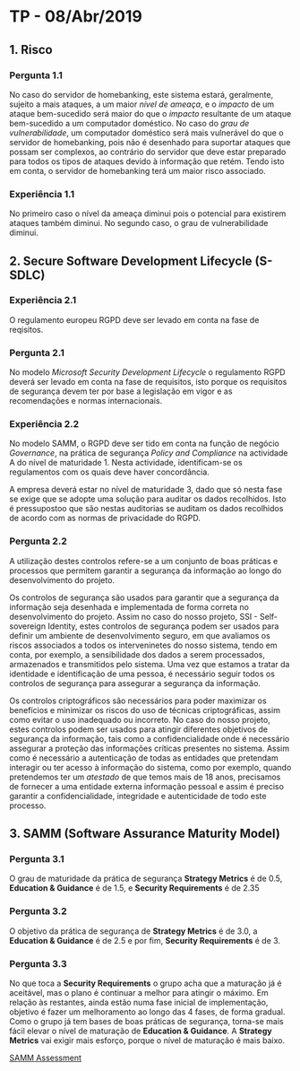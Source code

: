 
# TP - 08/Abr/2019

## 1. Risco

### Pergunta 1.1
No caso do servidor de homebanking, este sistema estará, geralmente, sujeito a mais ataques, a um maior *nível de ameaça*, e o *impacto* de um ataque bem-sucedido será maior do que o *impacto* resultante de um ataque bem-sucedido a um computador doméstico. 
No caso do *grau de vulnerabilidade*, um computador doméstico será mais vulnerável do que o servidor de homebanking, pois não é desenhado para suportar ataques que possam ser complexos, ao contrário do servidor que deve estar preparado para todos os tipos de ataques devido à informação que retém.
Tendo isto em conta, o servidor de homebanking terá um maior risco associado.

### Experiência 1.1
No primeiro caso o nível da ameaça diminui pois o potencial para existirem ataques também diminui. 
No segundo caso, o grau de vulnerabilidade diminui.

## 2. Secure Software Development Lifecycle (S-SDLC)

### Experiência 2.1
O regulamento europeu RGPD deve ser levado em conta na fase de reqisitos. 

### Pergunta 2.1
No modelo *Microsoft Security Development Lifecycle* o regulamento RGPD deverá ser levado em conta na fase de requisitos, isto porque os requisitos de segurança devem ter por base a legislação em vigor e as recomendações e normas internacionais.

### Experiência 2.2
No modelo SAMM, o RGPD deve ser tido em conta na função de negócio *Governance*, na prática de segurança *Policy and Compliance* na actividade A do nível de maturidade 1. 
Nesta actividade, identificam-se os regulamentos com os quais deve haver concordância.

A empresa deverá estar no nível de maturidade 3, dado que só nesta fase se exige que se adopte uma solução para auditar os dados recolhidos. Isto é pressupostoo que são nestas auditorias se auditam os dados recolhidos de acordo com as normas de privacidade do RGPD.

### Pergunta 2.2
A utilização destes controlos refere-se a um conjunto de boas práticas e processos que permitem garantir a segurança da informação ao longo do desenvolvimento do projeto.

Os controlos de segurança são usados para garantir que a segurança da informação seja desenhada e implementada de forma correta no desenvolvimento do projeto. 
Assim no caso do nosso projeto, SSI - Self-sovereign Identity, estes controlos de segurança podem ser usados para definir um ambiente de desenvolvimento seguro, 
em que avaliamos os riscos associados a todos os interveninetes do nosso sistema, tendo em conta, por exemplo, a sensibilidade dos dados a serem processados, armazenados e transmitidos pelo sistema.
Uma vez que estamos a tratar da identidade e identificação de uma pessoa, é necessário seguir todos os controlos de segurança para assegurar a segurança da informação.

Os controlos criptográficos são necessários para poder maximizar os benefícios e minimizar os riscos do uso de técnicas criptográficas, assim como evitar o uso inadequado ou incorreto.
No caso do nosso projeto, estes controlos podem ser usados para atingir diferentes objetivos de segurança da informação, tais como a confidencialidade onde é necessário assegurar a proteção das informações críticas presentes no sistema.
Assim como é necessário a autenticação de todas as entidades que pretendam interagir ou ter acesso à informação do sistema, como por exemplo, quando pretendemos ter um *atestado* de que temos mais de 18 anos, precisamos de fornecer a uma entidade externa
informação pessoal e assim é preciso garantir a confidencialidade, integridade e autenticidade de todo este processo.

## 3. SAMM (Software Assurance Maturity Model)

### Pergunta 3.1
O grau de maturidade da prática de segurança **Strategy Metrics** é de 0.5, 
**Education & Guidance** é de 1.5, e **Security Requirements** é de 2.35


### Pergunta 3.2
O objetivo da prática de segurança de **Strategy Metrics** é de 3.0, a **Education & Guidance** é de 2.5 e por fim, **Security Requirements** é de 3.


### Pergunta 3.3
No que toca a **Security Requirements** o grupo acha que a maturação já é aceitável, mas o plano é continuar a melhor para atingir o máximo.
Em relação às restantes, ainda estão numa fase inicial de implementação, objetivo é fazer um melhoramento ao longo das 4 fases, de forma gradual. Como o grupo já tem bases de boas práticas de segurança, torna-se mais fácil elevar o nível de maturação de **Education & Guidance**. A **Strategy Metrics** vai exigir mais esforço, porque o nível de maturação é mais baixo.

[SAMM Assessment](SAMM_Assessment.xlsx)
